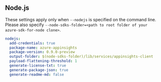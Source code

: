 ## Node.js

These settings apply only when `--nodejs` is specified on the command line.
Please also specify `--node-sdks-folder=<path to root folder of your azure-sdk-for-node clone>`.

``` yaml $(nodejs)
nodejs:
  add-credentials: true
  package-name: azure-appinsights
  package-version: 0.9.0-preview
  output-folder: $(node-sdks-folder)/lib/services/appinsights-client
  payload-flattening-threshold: 1
  generate-license-txt: true
  generate-package-json: true
  generate-readme-md: false
```